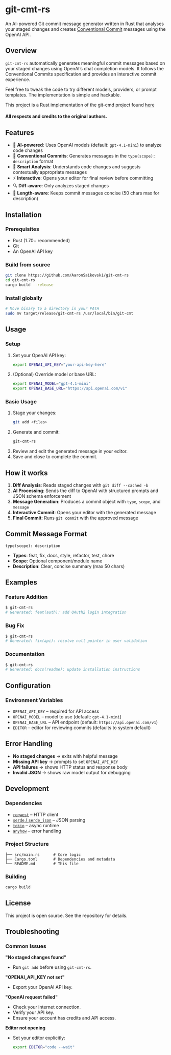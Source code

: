 # git-cmt-rs

An AI-powered Git commit message generator written in Rust that analyses your staged changes and creates [Conventional Commit](https://www.conventionalcommits.org/) messages using the OpenAI API.

## Overview

`git-cmt-rs` automatically generates meaningful commit messages based on your staged changes using OpenAI’s chat completion models. It follows the Conventional Commits specification and provides an interactive commit experience.

Feel free to tweak the code to try different models, providers, or prompt templates. The implementation is simple and hackable.

This project is a Rust implementation of the git-cmd project found [here](https://github.com/appliedgocode/git-cmt/)

#### All respects and credits to the original authors.

## Features

- 🤖 **AI-powered**: Uses OpenAI models (default: `gpt-4.1-mini`) to analyze code changes
- 📝 **Conventional Commits**: Generates messages in the `type(scope): description` format
- 🎯 **Smart Analysis**: Understands code changes and suggests contextually appropriate messages
- ⚡ **Interactive**: Opens your editor for final review before committing
- 🔍 **Diff-aware**: Only analyzes staged changes
- 📏 **Length-aware**: Keeps commit messages concise (50 chars max for description)

## Installation

### Prerequisites

- Rust (1.70+ recommended)
- Git
- An OpenAI API key

### Build from source

```bash
git clone https://github.com/AaronSaikovski/git-cmt-rs
cd git-cmt-rs
cargo build --release
```

### Install globally

```bash
# Move binary to a directory in your PATH
sudo mv target/release/git-cmt-rs /usr/local/bin/git-cmt
```

## Usage

### Setup

1. Set your OpenAI API key:
   ```bash
   export OPENAI_API_KEY="your-api-key-here"
   ```
2. (Optional) Override model or base URL:
   ```bash
   export OPENAI_MODEL="gpt-4.1-mini"
   export OPENAI_BASE_URL="https://api.openai.com/v1"
   ```

### Basic Usage

1. Stage your changes:
   ```bash
   git add <files>
   ```
2. Generate and commit:
   ```bash
   git-cmt-rs
   ```
3. Review and edit the generated message in your editor.
4. Save and close to complete the commit.

## How it works

1. **Diff Analysis**: Reads staged changes with `git diff --cached -b`
2. **AI Processing**: Sends the diff to OpenAI with structured prompts and JSON schema enforcement
3. **Message Generation**: Produces a commit object with `type`, `scope`, and `message`
4. **Interactive Commit**: Opens your editor with the generated message
5. **Final Commit**: Runs `git commit` with the approved message

## Commit Message Format

```
type(scope): description
```

- **Types**: feat, fix, docs, style, refactor, test, chore
- **Scope**: Optional component/module name
- **Description**: Clear, concise summary (max 50 chars)

## Examples

### Feature Addition

```bash
$ git-cmt-rs
# Generated: feat(auth): add OAuth2 login integration
```

### Bug Fix

```bash
$ git-cmt-rs
# Generated: fix(api): resolve null pointer in user validation
```

### Documentation

```bash
$ git-cmt-rs
# Generated: docs(readme): update installation instructions
```

## Configuration

### Environment Variables

- `OPENAI_API_KEY` – required for API access
- `OPENAI_MODEL` – model to use (default: `gpt-4.1-mini`)
- `OPENAI_BASE_URL` – API endpoint (default: `https://api.openai.com/v1`)
- `EDITOR` – editor for reviewing commits (defaults to system default)

## Error Handling

- **No staged changes** → exits with helpful message
- **Missing API key** → prompts to set `OPENAI_API_KEY`
- **API failures** → shows HTTP status and response body
- **Invalid JSON** → shows raw model output for debugging

## Development

### Dependencies

- [`reqwest`](https://docs.rs/reqwest/) – HTTP client
- [`serde` / `serde_json`](https://serde.rs/) – JSON parsing
- [`tokio`](https://tokio.rs/) – async runtime
- [`anyhow`](https://docs.rs/anyhow/) – error handling

### Project Structure

```
├── src/main.rs      # Core logic
├── Cargo.toml       # Dependencies and metadata
└── README.md        # This file
```

### Building

```bash
cargo build
```

## License

This project is open source. See the repository for details.

## Troubleshooting

### Common Issues

**"No staged changes found"**

- Run `git add` before using `git-cmt-rs`.

**"OPENAI_API_KEY not set"**

- Export your OpenAI API key.

**"OpenAI request failed"**

- Check your internet connection.
- Verify your API key.
- Ensure your account has credits and API access.

**Editor not opening**

- Set your editor explicitly:
  ```bash
  export EDITOR="code --wait"
  ```
